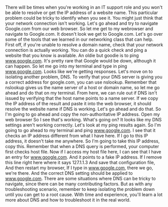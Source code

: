 There will be times when you're working in an IT support role and you won't be
able to resolve or get the IP address of a website name. This particular problem
could be tricky to identify when you see it. You might just think that your
network connection isn't working. Let's go ahead and try to navigate Google.com
from our web browser. So let me get to my webrowser and navigate to Google.com.
It doesn't look we get to Google.com. Let's go over some of the tools that we
learned in our networking class that can help. First off, if you're unable to
resolve a domain name, check that your network connection is actually working.
You can do a quick check and ping a website that you know is available. An oldie
but goodie is to ping www.google.com. It's pretty rare that Google would be
down, although it can happen. So let me go into my terminal and type in ping
www.google.com. Looks like we're getting responses. Let's move on to isolating
another problem, DNS. To verify that your DNS server is giving you a correct
address for google.com, you can use nslookup. Remember that nslookup gives us
the name server of a host or domain name, so let me go ahead and do that on my
terminal. From here, we can rule out if DNS isn't issued by verifying that the
host name points to a name server. If we copy the IP address of the result and
paste it into the web browser, it should resolve the website name if DNS is
working. Let's go ahead and do that. So I'm going to go ahead and copy the
non-authoritative IP address. Open my web browser So I see that's working.
What's going on? It looks like my DNS settings aren't working correctly. Let's
look at my ping results again. So I'm going to go ahead to my terminal and ping
www.google.com. I see that it checks an IP address different from what I have
here. If I go to this IP address, it doesn't take me anywhere. So I'm going to
take this IP address, copy this. Remember that when a DNS query is performed,
your computer first checks host file. Now if I access my host file here, I can
see that I have an entry for www.google.com. And it points to a fake IP address.
If I remove this line right here where it says 127.1.1.3 And save that
configuration file, And then restart my browser, If I type in www.google.com,
there we go, we're there. And the correct DNS setting should be applied to
www.google.com. There are some situations where DNS can be tricky to navigate,
since there can be many contributing factors. But as with any troubleshooting
scenario, remember to keep isolating the problem down until you can get to a
root cause. With time and experience, you'll learn a lot more about DNS and how
to troubleshoot it in the real world.